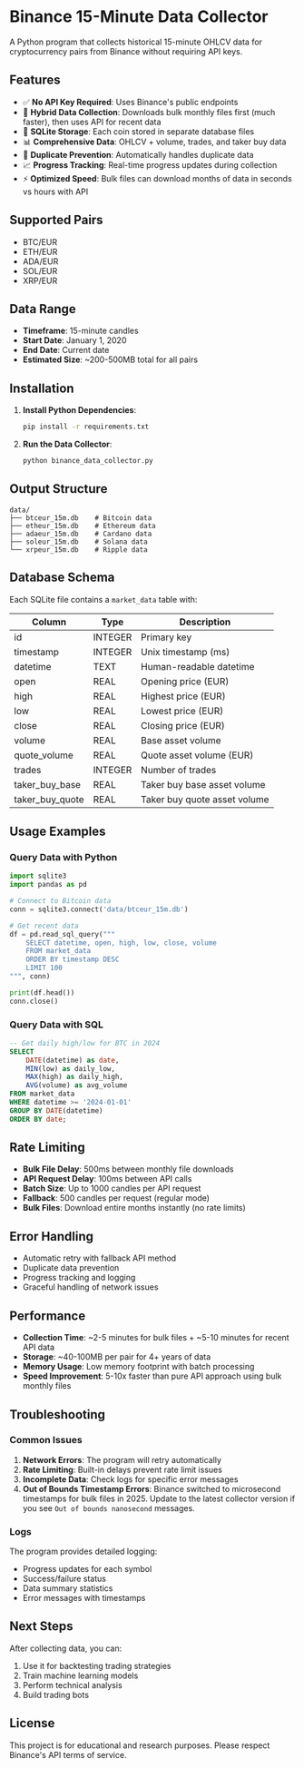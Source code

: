 # Binance 15-Minute Data Collector

A Python program that collects historical 15-minute OHLCV data for cryptocurrency pairs from Binance without requiring API keys.

## Features

- ✅ **No API Key Required**: Uses Binance's public endpoints
- 🚀 **Hybrid Data Collection**: Downloads bulk monthly files first (much faster), then uses API for recent data
- 💾 **SQLite Storage**: Each coin stored in separate database files
- 📊 **Comprehensive Data**: OHLCV + volume, trades, and taker buy data
- 🔄 **Duplicate Prevention**: Automatically handles duplicate data
- 📈 **Progress Tracking**: Real-time progress updates during collection
- ⚡ **Optimized Speed**: Bulk files can download months of data in seconds vs hours with API

## Supported Pairs

- BTC/EUR
- ETH/EUR
- ADA/EUR
- SOL/EUR
- XRP/EUR

## Data Range

- **Timeframe**: 15-minute candles
- **Start Date**: January 1, 2020
- **End Date**: Current date
- **Estimated Size**: ~200-500MB total for all pairs

## Installation

1. **Install Python Dependencies**:
   ```bash
   pip install -r requirements.txt
   ```

2. **Run the Data Collector**:
   ```bash
   python binance_data_collector.py
   ```

## Output Structure

```
data/
├── btceur_15m.db    # Bitcoin data
├── etheur_15m.db    # Ethereum data
├── adaeur_15m.db    # Cardano data
├── soleur_15m.db    # Solana data
└── xrpeur_15m.db    # Ripple data
```

## Database Schema

Each SQLite file contains a `market_data` table with:

| Column | Type | Description |
|--------|------|-------------|
| id | INTEGER | Primary key |
| timestamp | INTEGER | Unix timestamp (ms) |
| datetime | TEXT | Human-readable datetime |
| open | REAL | Opening price (EUR) |
| high | REAL | Highest price (EUR) |
| low | REAL | Lowest price (EUR) |
| close | REAL | Closing price (EUR) |
| volume | REAL | Base asset volume |
| quote_volume | REAL | Quote asset volume (EUR) |
| trades | INTEGER | Number of trades |
| taker_buy_base | REAL | Taker buy base asset volume |
| taker_buy_quote | REAL | Taker buy quote asset volume |

## Usage Examples

### Query Data with Python

```python
import sqlite3
import pandas as pd

# Connect to Bitcoin data
conn = sqlite3.connect('data/btceur_15m.db')

# Get recent data
df = pd.read_sql_query("""
    SELECT datetime, open, high, low, close, volume 
    FROM market_data 
    ORDER BY timestamp DESC 
    LIMIT 100
""", conn)

print(df.head())
conn.close()
```

### Query Data with SQL

```sql
-- Get daily high/low for BTC in 2024
SELECT 
    DATE(datetime) as date,
    MIN(low) as daily_low,
    MAX(high) as daily_high,
    AVG(volume) as avg_volume
FROM market_data 
WHERE datetime >= '2024-01-01'
GROUP BY DATE(datetime)
ORDER BY date;
```

## Rate Limiting

- **Bulk File Delay**: 500ms between monthly file downloads
- **API Request Delay**: 100ms between API calls
- **Batch Size**: Up to 1000 candles per API request
- **Fallback**: 500 candles per request (regular mode)
- **Bulk Files**: Download entire months instantly (no rate limits)

## Error Handling

- Automatic retry with fallback API method
- Duplicate data prevention
- Progress tracking and logging
- Graceful handling of network issues

## Performance

- **Collection Time**: ~2-5 minutes for bulk files + ~5-10 minutes for recent API data
- **Storage**: ~40-100MB per pair for 4+ years of data
- **Memory Usage**: Low memory footprint with batch processing
- **Speed Improvement**: 5-10x faster than pure API approach using bulk monthly files

## Troubleshooting

### Common Issues

1. **Network Errors**: The program will retry automatically
2. **Rate Limiting**: Built-in delays prevent rate limit issues
3. **Incomplete Data**: Check logs for specific error messages
4. **Out of Bounds Timestamp Errors**: Binance switched to microsecond
   timestamps for bulk files in 2025. Update to the latest collector version
   if you see `Out of bounds nanosecond` messages.

### Logs

The program provides detailed logging:
- Progress updates for each symbol
- Success/failure status
- Data summary statistics
- Error messages with timestamps

## Next Steps

After collecting data, you can:
1. Use it for backtesting trading strategies
2. Train machine learning models
3. Perform technical analysis
4. Build trading bots

## License

This project is for educational and research purposes. Please respect Binance's API terms of service.